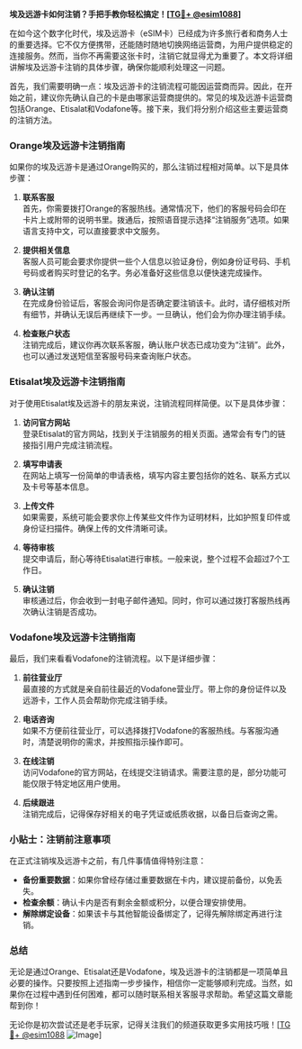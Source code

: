 **埃及远游卡如何注销？手把手教你轻松搞定！[[TG💪+ @esim1088](https://t.me/s/esim1088)]**

在如今这个数字化时代，埃及远游卡（eSIM卡）已经成为许多旅行者和商务人士的重要选择。它不仅方便携带，还能随时随地切换网络运营商，为用户提供稳定的连接服务。然而，当你不再需要这张卡时，注销它就显得尤为重要了。本文将详细讲解埃及远游卡注销的具体步骤，确保你能顺利处理这一问题。

首先，我们需要明确一点：埃及远游卡的注销流程可能因运营商而异。因此，在开始之前，建议你先确认自己的卡是由哪家运营商提供的。常见的埃及远游卡运营商包括Orange、Etisalat和Vodafone等。接下来，我们将分别介绍这些主要运营商的注销方法。

### Orange埃及远游卡注销指南

如果你的埃及远游卡是通过Orange购买的，那么注销过程相对简单。以下是具体步骤：

1. **联系客服**  
   首先，你需要拨打Orange的客服热线。通常情况下，他们的客服号码会印在卡片上或附带的说明书里。拨通后，按照语音提示选择“注销服务”选项。如果语言支持中文，可以直接要求中文服务。

2. **提供相关信息**  
   客服人员可能会要求你提供一些个人信息以验证身份，例如身份证号码、手机号码或者购买时登记的名字。务必准备好这些信息以便快速完成操作。

3. **确认注销**  
   在完成身份验证后，客服会询问你是否确定要注销该卡。此时，请仔细核对所有细节，并确认无误后再继续下一步。一旦确认，他们会为你办理注销手续。

4. **检查账户状态**  
   注销完成后，建议你再次联系客服，确认账户状态已成功变为“注销”。此外，也可以通过发送短信至客服号码来查询账户状态。

### Etisalat埃及远游卡注销指南

对于使用Etisalat埃及远游卡的朋友来说，注销流程同样简便。以下是具体步骤：

1. **访问官方网站**  
   登录Etisalat的官方网站，找到关于注销服务的相关页面。通常会有专门的链接指引用户完成注销流程。

2. **填写申请表**  
   在网站上填写一份简单的申请表格，填写内容主要包括你的姓名、联系方式以及卡号等基本信息。

3. **上传文件**  
   如果需要，系统可能会要求你上传某些文件作为证明材料，比如护照复印件或身份证扫描件。确保上传的文件清晰可读。

4. **等待审核**  
   提交申请后，耐心等待Etisalat进行审核。一般来说，整个过程不会超过7个工作日。

5. **确认注销**  
   审核通过后，你会收到一封电子邮件通知。同时，你可以通过拨打客服热线再次确认注销是否成功。

### Vodafone埃及远游卡注销指南

最后，我们来看看Vodafone的注销流程。以下是详细步骤：

1. **前往营业厅**  
   最直接的方式就是亲自前往最近的Vodafone营业厅。带上你的身份证件以及远游卡，工作人员会帮助你完成注销手续。

2. **电话咨询**  
   如果不方便前往营业厅，可以选择拨打Vodafone的客服热线。与客服沟通时，清楚说明你的需求，并按照指示操作即可。

3. **在线注销**  
   访问Vodafone的官方网站，在线提交注销请求。需要注意的是，部分功能可能仅限于特定地区用户使用。

4. **后续跟进**  
   注销完成后，记得保存好相关的电子凭证或纸质收据，以备日后查询之需。

### 小贴士：注销前注意事项

在正式注销埃及远游卡之前，有几件事情值得特别注意：

- **备份重要数据**：如果你曾经存储过重要数据在卡内，建议提前备份，以免丢失。
- **检查余额**：确认卡内是否有剩余金额或积分，以便合理安排使用。
- **解除绑定设备**：如果该卡与其他智能设备绑定了，记得先解除绑定再进行注销。

### 总结

无论是通过Orange、Etisalat还是Vodafone，埃及远游卡的注销都是一项简单且必要的操作。只要按照上述指南一步步操作，相信你一定能够顺利完成。当然，如果你在过程中遇到任何困难，都可以随时联系相关客服寻求帮助。希望这篇文章能帮到你！

无论你是初次尝试还是老手玩家，记得关注我们的频道获取更多实用技巧哦！[[TG💪+ @esim1088](https://t.me/s/esim1088) ![Image](https://i.postimg.cc/4NQfJmqS/Snipaste-2025-05-13-00-14-12.png)]
